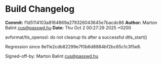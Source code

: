 # Build Changelog

**Commit:** f1d5114103a8164869a279326043645e7bacdc86
**Author:** Marton Balint <cus@passwd.hu>
**Date:** Thu Oct 2 00:27:29 2025 +0200

avformat/tls_openssl: do not cleanup tls after a successful dtls_start()

Regression since 8e11e2cdb82299e7f0b6d8884bf2bc65c1c3f5e8.

Signed-off-by: Marton Balint <cus@passwd.hu>

